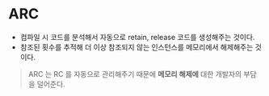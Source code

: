 # ARC
- 컴파일 시 코드를 분석해서 자동으로 retain, release 코드를 생성해주는 것이다.
- 참조된 횟수를 추적해 더 이상 참조되지 않는 인스턴스를 메모리에서 해제해주는 것이다.

> ARC 는 RC 를 자동으로 관리해주기 때문에 <b>메모리 해제에</b> 대한 개발자의 부담을 덜어준다.